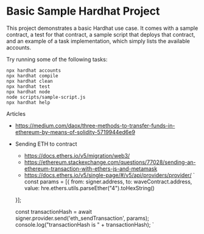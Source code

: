 # Basic Sample Hardhat Project

This project demonstrates a basic Hardhat use case. It comes with a sample contract, a test for that contract, a sample script that deploys that contract, and an example of a task implementation, which simply lists the available accounts.

Try running some of the following tasks:

```shell
npx hardhat accounts
npx hardhat compile
npx hardhat clean
npx hardhat test
npx hardhat node
node scripts/sample-script.js
npx hardhat help
```

Articles
- https://medium.com/daox/three-methods-to-transfer-funds-in-ethereum-by-means-of-solidity-5719944ed6e9
- Sending ETH to contract 
    - https://docs.ethers.io/v5/migration/web3/
    - https://ethereum.stackexchange.com/questions/77028/sending-an-ethereum-transaction-with-ethers-js-and-metamask
    - https://docs.ethers.io/v5/single-page/#/v5/api/providers/provider/
    `
    const params = [{
        from: signer.address,
        to: waveContract.address,
        value: hre.ethers.utils.parseEther("4").toHexString()
       
    }];

    const transactionHash = await signer.provider.send('eth_sendTransaction', params);
    console.log("transactionHash is " + transactionHash);
    `
